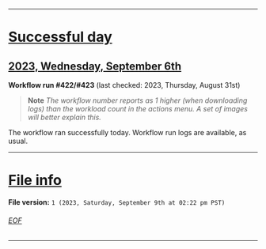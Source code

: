 
***

# [Successful day](#Successful-day)

## [2023, Wednesday, September 6th](#2023-Wednesday-September-6th)

**Workflow run #422/#423** (last checked: 2023, Thursday, August 31st)

> **Note** _The workflow number reports as 1 higher (when downloading logs) than the workload count in the actions menu. A set of images will better explain this._

The workflow ran successfully today. Workflow run logs are available, as usual.

***

# [File info](#File-info)

**File version:** `1 (2023, Saturday, September 9th at 02:22 pm PST)`

###### [EOF](#EOF)

***
